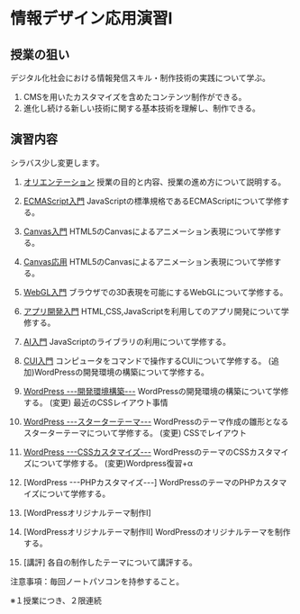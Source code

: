 # 情報デザイン応用演習I

## 授業の狙い

デジタル化社会における情報発信スキル・制作技術の実践について学ぶ。

1. CMSを用いたカスタマイズを含めたコンテンツ制作ができる。
2. 進化し続ける新しい技術に関する基本技術を理解し、制作できる。

## 演習内容
シラバス少し変更します。

1. [オリエンテーション](./ida_01.md)
授業の目的と内容、授業の進め方について説明する。

2. [ECMAScript入門](./ida_02.md)
JavaScriptの標準規格であるECMAScriptについて学修する。

3. [Canvas入門](./ida_03.md)
HTML5のCanvasによるアニメーション表現について学修する。

4. [Canvas応用](./ida_04.md)
HTML5のCanvasによるアニメーション表現について学修する。

5. [WebGL入門](./ida_05.md)
ブラウザでの3D表現を可能にするWebGLについて学修する。

6. [アプリ開発入門](./ida_06.md)
HTML,CSS,JavaScriptを利用してのアプリ開発について学修する。

7. [AI入門](./ida_07.md)
JavaScriptのライブラリの利用について学修する。

8. [CUI入門](./ida_08.md)
コンピュータをコマンドで操作するCUIについて学修する。
(追加)WordPressの開発環境の構築について学修する。

9. [WordPress ---開発環境構築---](./ida_09.md)
WordPressの開発環境の構築について学修する。
(変更) 最近のCSSレイアウト事情

10. [WordPress ---スターターテーマ---](./ida_10.md)
WordPressのテーマ作成の雛形となるスターターテーマについて学修する。
(変更) CSSでレイアウト

11. [WordPress ---CSSカスタマイズ---](./ida_11.md)
WordPressのテーマのCSSカスタマイズについて学修する。
(変更)Wordpress復習+α

12.  [WordPress ---PHPカスタマイズ---]
WordPressのテーマのPHPカスタマイズについて学修する。

13. [WordPressオリジナルテーマ制作I]
14. [WordPressオリジナルテーマ制作II]
WordPressのオリジナルテーマを制作する。

15. [講評]
各自の制作したテーマについて講評する。

注意事項：毎回ノートパソコンを持参すること。

※１授業につき、２限連続